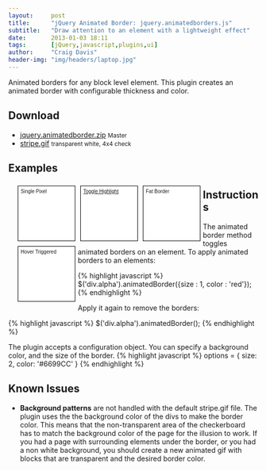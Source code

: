 ```yaml
---
layout:     post
title:      "jQuery Animated Border: jquery.animatedborders.js"
subtitle:   "Draw attention to an element with a lightweight effect"
date:       2013-01-03 18:11
tags:       [jQuery,javascript,plugins,ui]
author:     "Craig Davis"
header-img: "img/headers/laptop.jpg"
---
```

<style>
.alpha { clear: both; }
.alpha, .bravo, .charlie, .delta {
    width: 104px;
    height: 100px;
    float: left;
    border: 1px solid black;
    margin: 5px;
    padding: 5px;
    background: #ffffff;
    font-size: 10px;
    font-family: Helvetica, sans-serif;
}
</style>
<script src="http://there4development.com/assets/javascript/jquery.animatedborder.js" type="text/javascript"></script>
<script type="text/javascript">
$(function() {
  $('div.alpha').animatedBorder({size : 1, color : 'red'});
  $('div.bravo').click(function(){
    $(this).animatedBorder();
    return false;
  });
  $('div.charlie').animatedBorder({size : 6, color : '#FFCC66'});
  $('div.delta').animatedBorder({size: 2, color: '#4E7CB1', hover: true});
});
</script>

Animated borders for any block level element. This plugin creates an animated
border with configurable thickness and color.


## Download

* <a href="https://github.com/there4/jquery-animatedborder/zipball/master">jquery.animatedborder.zip</a> <small>Master</small>
* <a href="https://github.com/there4/jquery-animatedborder/blob/master/css/stripe.gif">stripe.gif</a> <small>transparent white, 4x4 check</small>

## Examples

<div class="examples clearfix" style="margin: 0 1em 1em;">
  <div class="alpha">Single Pixel</div>
  <div class="bravo"><a href="#">Toggle Highlight</a></div>
  <div class="charlie">Fat Border</div>
  <div class="delta">Hover Triggered</div>
</div>

## Instructions

The animated border method toggles animated borders on an element. To apply
animated borders to an elements:

{% highlight javascript %}
$('div.alpha').animatedBorder({size : 1, color : 'red'});
{% endhighlight %}

Apply it again to remove the borders:

{% highlight javascript %}
$('div.alpha').animatedBorder();
{% endhighlight %}

The plugin accepts a configuration object. You can specify a background color,
and the size of the border.
{% highlight javascript %}
options = {
    size: 2,
    color: '#6699CC'
}
{% endhighlight %}

## Known Issues

* __Background patterns__ are not handled with the default stripe.gif file.
  The plugin uses the the background color of the divs to make the border color.
  This means that the non-transparent area of the checkerboard has to match the background color of the
  page for the illusion to work. If you had a page with surrounding elements under the border, or you had
  a non white background, you should create a new animated gif with blocks that are transparent and the
  desired border color.



[gh]: https://github.com/there4/jquery-animatedborder
